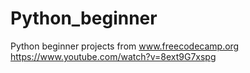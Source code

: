 # Python_beginner
Python beginner projects
from www.freecodecamp.org
https://www.youtube.com/watch?v=8ext9G7xspg

